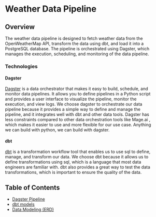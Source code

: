 # Weather Data Pipeline

## Overview
The weather data pipeline is designed to fetch weather data from the OpenWeatherMap API, transform the data using dbt, and load it into a PostgreSQL database. The pipeline is orchestrated using Dagster, which manages the execution, scheduling, and monitoring of the data pipeline.

### Technologies

#### Dagster
[Dagster](https://daster.io) is a data orchestrator that makes it easy to build, schedule, and monitor data pipelines. It allows you to define pipelines in a Python script and provides a user interface to visualize the pipeline, monitor the execution, and view logs. We choose dagster to orchestrate our data pipeline because it provides a simple way to define and manage the pipeline, and it integrates well with dbt and other data tools. Dagster has less constraints compared to other data orchestration tools like Mage.ai , which makes it easier to use and more flexible for our use case. Anything we can build with python, we can build with dagster.

#### dbt
[dbt](https://getdbt.com) is a transformation workflow tool that enables us to use sql to define, manage, and transform our data. We choose dbt because it allows us to define transformations using sql, which is a language that most data engineers are familiar with. dbt also provides a great way to test the data transformations, which is important to ensure the quality of the data.

## Table of Contents

- [Dagster Pipeline](docs/dagster.md)
- [dbt models](docs/dbt.md)
- [Data Modeling (ERD)](docs/erd.md)
